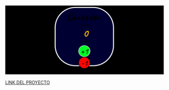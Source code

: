 ![Counter ReactJs](https://github.com/gustavogravagna/Counter-in-ReactJs/blob/master/contador.png)


<a href="www.google.com">LINK DEL PROYECTO</a>
